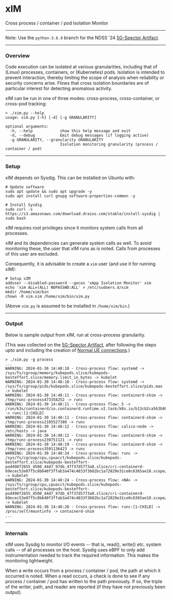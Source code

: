 # xIM
Cross process / container / pod Isolation Monitor

---

Note: Use the `python-3.6.9` branch for the NDSS '24 [5G-Spector Artifact](https://github.com/5GSEC/5G-Spector/wiki/5G%E2%80%90Spector-Artifact-in-a-Simulated-LTE-Network).

---
### Overview

Code execution can be isolated at various granularities, including that of (Linux) processes, containers, or (Kubernetes) pods. Isolation is intended to prevent interaction, thereby limiting the scope of analysis when reliability or security concerns arise. Flows that cross isolation boundaries are of particular interest for detecting anomalous activity.

xIM can be run in one of three modes: cross-process, cross-container, or cross-pod tracking:

```
> ./xim.py --help
usage: xim.py [-h] [-d] [-g GRANULARITY]

optional arguments:
  -h, --help            show this help message and exit
  -d, --debug           Emit debug messages (if logging active)
  -g GRANULARITY, --granularity GRANULARITY
                        Isolation monitoring granularity (process / container / pod)
```

---

### Setup

xIM depends on Sysdig. This can be installed on Ubuntu with:

```
# Update software
sudo apt update && sudo apt upgrade -y
sudo apt install curl gnupg software-properties-common -y

# Install Sysdig
sudo curl -s https://s3.amazonaws.com/download.draios.com/stable/install-sysdig | sudo bash
```

xIM requires root privileges since it monitors system calls from all processes.

xIM and its dependencies can generate system calls as well. To avoid monitoring these, the user that xIM runs as is noted. Calls from processes of this user are excluded.

Consequently, it is advisable to create a `xim` user (and use it for running xIM):

```
# Setup xIM
adduser --disabled-password --gecos 'xApp Isolation Monitor' xim
echo 'xim ALL=(ALL) NOPASSWD:ALL' > /etc/sudoers.d/xim
mkdir /home/xim/bin
chown -R xim.xim /home/xim/bin/xim.py
```

(Above `xim.py` is assumed to be installed in `/home/xim/bin`.)

---

### Output

Below is sample output from xIM, run at cross-process granularity. 

(This was collected on the [5G-Spector Artifact](https://github.com/5GSEC/5G-Spector/wiki/5G%E2%80%90Spector-Artifact-in-a-Simulated-LTE-Network), after following the steps upto and including the creation of [Normal UE connections](https://github.com/5GSEC/5G-Spector/wiki/5G%E2%80%90Spector-Artifact-in-a-Simulated-LTE-Network#normal-ue-connections).)

```
> ./xim.py -g process
...
WARNING: 2024-01-30 14:48:10 - Cross-process flow: systemd -> /sys/fs/cgroup/memory/kubepods.slice/kubepods-besteffort.slice/memory.limit_in_bytes -> kubelet
WARNING: 2024-01-30 14:48:10 - Cross-process flow: systemd -> /sys/fs/cgroup/pids/kubepods.slice/kubepods-besteffort.slice/pids.max -> kubelet
WARNING: 2024-01-30 14:48:11 - Cross-process flow: containerd-shim -> /tmp/runc-process473358252 -> runc
WARNING: 2024-01-30 14:48:11 - Cross-process flow: 5 -> /run/k3s/containerd/io.containerd.runtime.v2.task/k8s.io/b13cb2ca563b809bddb9729b23459b7ddfac84fe89d8426aacfd88040617b268/log.json -> runc:[1:CHILD]
WARNING: 2024-01-30 14:48:11 - Cross-process flow: containerd-shim -> /tmp/runc-process2105527380 -> runc
WARNING: 2024-01-30 14:48:12 - Cross-process flow: calico-node -> /etc/hosts -> java
WARNING: 2024-01-30 14:48:12 - Cross-process flow: containerd-shim -> /tmp/runc-process239751121 -> runc
WARNING: 2024-01-30 14:48:19 - Cross-process flow: containerd-shim -> /tmp/runc-process3591136423 -> runc
WARNING: 2024-01-30 14:48:24 - Cross-process flow: runc -> /sys/fs/cgroup/cpu,cpuacct/kubepods.slice/kubepods-besteffort.slice/kubepods-besteffort-pod498f2655_4500_44d7_97db_47f37d5773a8.slice/cri-containerd-69ecec53e07f5c8b640f3ffab3a474c4833f3602bc1a72829e31ce0c6365ae18.scope/cgroup.procs -> kubelet
WARNING: 2024-01-30 14:48:24 - Cross-process flow: <NA> -> /sys/fs/cgroup/cpu,cpuacct/kubepods.slice/kubepods-besteffort.slice/kubepods-besteffort-pod498f2655_4500_44d7_97db_47f37d5773a8.slice/cri-containerd-69ecec53e07f5c8b640f3ffab3a474c4833f3602bc1a72829e31ce0c6365ae18.scope/cgroup.procs -> kubelet
WARNING: 2024-01-30 14:48:28 - Cross-process flow: runc:[1:CHILD] -> /proc/self/mountinfo -> containerd-shim
...
```

---

### Internals

xIM uses Sysdig to monitor I/O events -- that is, read(), write() etc. system calls -- of all processes on the host. Sysdig uses eBPF to only add instrumentation needed to track the required information. This makes the monitoring lightweight.

When a write occurs from a process / container / pod, the path at which it occurred is noted. When a read occurs, a check is done to see if any process / container / pod has written to the path previously. If so, the triple of the writer, path, and reader are reported (if they have not previously been output).
